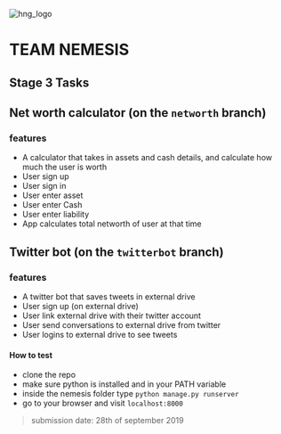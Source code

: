 ![hng_logo](https://res.cloudinary.com/benchuks-inc/image/upload/v1569336547/hng.png)

# TEAM NEMESIS

## Stage 3 Tasks


## Net worth calculator (on the `networth` branch)

### features

* A calculator that takes in assets and cash details, and calculate how much the user is worth
* User sign up
* User sign in
* User enter asset
* User enter Cash
* User enter liability
* App calculates total networth of user at that time

## Twitter bot (on the `twitterbot` branch)

### features

* A twitter bot that saves tweets in external drive
* User sign up (on external drive)
* User link external drive with their twitter account
* User send conversations to external drive from twitter
* User logins to external drive to see tweets

#### How to test

* clone the repo
* make sure python is installed and in your PATH variable
* inside the nemesis folder type `python manage.py runserver`
* go to your browser and visit `localhost:8000`

>submission date: 28th of september 2019


